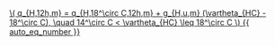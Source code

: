 <a href="/eco2_guide_center/1.%20ECO2%20Logic%20Guide/Hee1_Equation_List.html" class="equation-link" target="_blank" rel="noopener noreferrer">
  \( q_{H,12h,m} = q_{H,18^\circ C,12h,m} + g_{H,u,m} (\vartheta_{HC} - 18^\circ C), \quad 14^\circ C < \vartheta_{HC} \leq 18^\circ C \) {{ auto_eq_number }}
</a>
